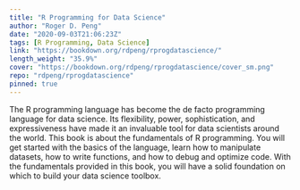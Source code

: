 ```yaml
---
title: "R Programming for Data Science"
author: "Roger D. Peng"
date: "2020-09-03T21:06:23Z"
tags: [R Programming, Data Science]
link: "https://bookdown.org/rdpeng/rprogdatascience/"
length_weight: "35.9%"
cover: "https://bookdown.org/rdpeng/rprogdatascience/cover_sm.png"
repo: "rdpeng/rprogdatascience"
pinned: true
---
```


The R programming language has become the de facto programming language for data science. Its flexibility, power, sophistication, and expressiveness have made it an invaluable tool for data scientists around the world. This book is about the fundamentals of R programming. You will get started with the basics of the language, learn how to manipulate datasets, how to write functions, and how to debug and optimize code. With the fundamentals provided in this book, you will have a solid foundation on which to build your data science toolbox.
